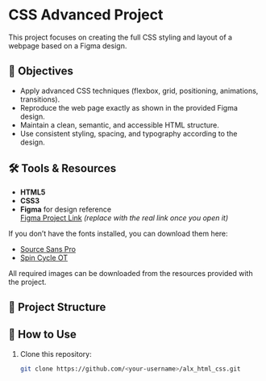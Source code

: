 # CSS Advanced Project

This project focuses on creating the full CSS styling and layout of a webpage based on a Figma design.

## 🎯 Objectives
- Apply advanced CSS techniques (flexbox, grid, positioning, animations, transitions).
- Reproduce the web page exactly as shown in the provided Figma design.
- Maintain a clean, semantic, and accessible HTML structure.
- Use consistent styling, spacing, and typography according to the design.

## 🛠️ Tools & Resources
- **HTML5**
- **CSS3**
- **Figma** for design reference  
  [Figma Project Link](#) *(replace with the real link once you open it)*

If you don’t have the fonts installed, you can download them here:
- [Source Sans Pro](https://fonts.google.com/specimen/Source+Sans+Pro)
- [Spin Cycle OT](https://www.fonts.com/font/veer-type/veers-spin-cycle)

All required images can be downloaded from the resources provided with the project.

## 📂 Project Structure

## 🚀 How to Use
1. Clone this repository:
   ```bash
   git clone https://github.com/<your-username>/alx_html_css.git
